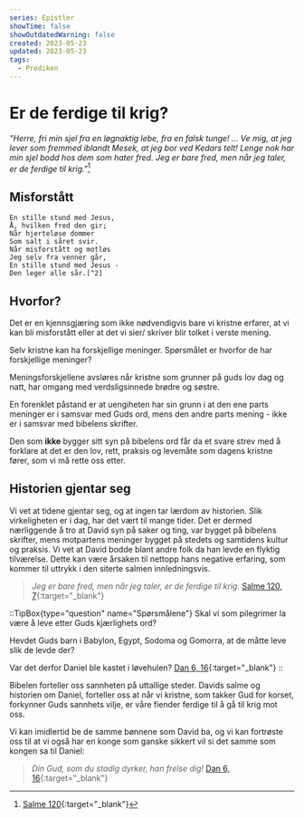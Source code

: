 ```yaml
---
series: Epistler
showTime: false
showOutdatedWarning: false
created: 2023-05-23
updated: 2023-05-23
tags:
  - Prediken
---
```


# Er de ferdige til krig?
_"Herre, fri min sjel fra en løgnaktig lebe, fra en falsk tunge! ... Ve mig, at jeg lever som fremmed iblandt Mesek, at jeg bor ved Kedars telt! Lenge nok har min sjel bodd hos dem som hater fred. Jeg er bare fred, men når jeg taler, er de ferdige til krig."_[^1]

## Misforstått
```
En stille stund med Jesus,  
Å, hvilken fred den gir;  
Når hjerteløse dommer  
Som salt i såret svir.  
Når misforstått og motløs  
Jeg selv fra venner går,  
En stille stund med Jesus -  
Den leger alle sår.[^2]
```

## Hvorfor?
Det er en kjennsgjæring som ikke nødvendigvis bare vi kristne erfarer, at vi kan bli misforstått eller at det vi sier/ skriver blir tolket i verste mening.

Selv kristne kan ha forskjellige meninger. Spørsmålet er hvorfor de har forskjellige meninger?

Meningsforskjellene avsløres når kristne som grunner på guds lov dag og natt, har omgang med verdsligsinnede brødre og søstre.

En forenklet påstand er at uengiheten har sin grunn i at den ene parts meninger er i samsvar med Guds ord, mens den andre parts mening - ikke er i samsvar med bibelens skrifter.

Den som **ikke** bygger sitt syn på bibelens ord får da et svare strev med å forklare at det er den lov, rett, praksis og levemåte som dagens kristne fører, som vi må rette oss etter.

## Historien gjentar seg
Vi vet at tidene gjentar seg, og at ingen tar lærdom av historien. Slik virkeligheten er i dag, har det vært til mange tider. Det er dermed nærliggende å tro at David syn på saker og ting, var bygget på bibelens skrifter, mens motpartens meninger bygget på stedets og samtidens kultur og praksis. Vi vet at David bodde blant andre folk da han levde en flyktig tilværelse. Dette kan være årsaken til nettopp hans negative erfaring, som kommer til uttrykk i den siterte salmen innledningsvis.

> _Jeg er bare fred, men når jeg taler, er de ferdige til krig._ [Salme 120, 7](https://no.bibelsite.com/psalms/120-7.htm){:target="_blank"}

::TipBox{type="question" name="Spørsmålene"}
Skal vi som pilegrimer la være å leve etter Guds kjærlighets ord?

Hevdet Guds barn i Babylon, Egypt, Sodoma og Gomorra, at de måtte leve slik de levde der?

Var det derfor Daniel ble kastet i løvehulen? [Dan 6, 16](https://no.bibelsite.com/daniel/6-16.htm){:target="_blank"}
::

Bibelen forteller oss sannheten på uttallige steder. Davids salme og historien om Daniel, forteller oss at når vi kristne, som takker Gud for korset, forkynner Guds sannhets vilje, er våre fiender ferdige til å gå til krig mot oss.

Vi kan imidlertid be de samme bønnene som David ba, og vi kan fortrøste oss til at vi også har en konge som ganske sikkert vil si det samme som kongen sa til Daniel:

> _Din Gud, som du stadig dyrker, han frelse dig!_ [Dan 6, 16](https://no.bibelsite.com/daniel/6-16.htm){:target="_blank"}

[^1]: [Salme 120](https://no.bibelsite.com/psalms/120-7.htm){:target="_blank"}
[^2]: Tekst: A.L.Greenstreet 1871, L. Sandell 1879.